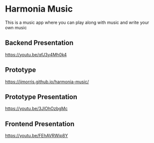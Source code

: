 # Harmonia Music
This is a music app where you can play along with music and write your own music

## Backend Presentation
https://youtu.be/qfJ3y4Mh0k4

## Prototype
https://jimorris.github.io/harmonia-music/

## Prototype Presentation
https://youtu.be/3JlOhOzbgMc

## Frontend Presentation
https://youtu.be/FEhAVRWip8Y
